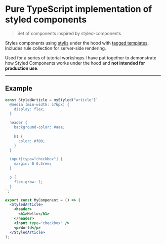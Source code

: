 # Pure TypeScript implementation of styled components

> Set of components inspired by styled-components

Styles components using [stylis](https://github.com/thysultan/stylis.js) under the hood with 
[tagged templates](https://developer.mozilla.org/en-US/docs/Web/JavaScript/Reference/Template_literals#Tagged_templates). Includes rule collection for server-side rendering. 

Used for a series of tutorial workshops I have put together to demonstrate how Styled Components works under
the hood and **not intended for production use**.

---

## Example

```jsx
const StyledArticle = myStyled("article")`
  @media (min-width: 576px) {
    display: flex;
  }

  header {
    background-color: #aaa;
 
    h1 {
      color: #f00;
    }
  }

  input[type="checkbox"] {
    margin: 0 0.5rem;
  }

  p {
    flex-grow: 1;
  }
`;

export const MyComponent = () => (
  <StyledArticle>
    <header>
      <h1>Hello</h1>
    </header>
    <input type="checkbox" />
    <p>World</p>
  </StyledArticle>
);
```
